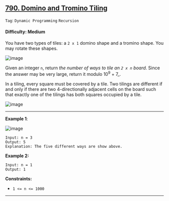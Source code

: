 ## [790. Domino and Tromino Tiling](https://leetcode.com/problems/domino-and-tromino-tiling/)

```Tag```: ```Dynamic Programming``` ```Recursion```

#### Difficulty: Medium

You have two types of tiles: a ```2 x 1``` domino shape and a tromino shape. You may rotate these shapes.

![image](https://assets.leetcode.com/uploads/2021/07/15/lc-domino.jpg)

Given an integer ```n```, return _the number of ways to tile an ```2 x n``` board_. Since the answer may be very large, return it modulo 10<sup>9</sup> + 7_.

In a tiling, every square must be covered by a tile. Two tilings are different if and only if there are two 4-directionally adjacent cells on the board such that exactly one of the tilings has both squares occupied by a tile.

![image](https://user-images.githubusercontent.com/35042430/221771308-61e31597-bea4-4bf4-920c-503a8ba71e30.png)

---

__Example 1__:


![image](https://assets.leetcode.com/uploads/2021/07/15/lc-domino1.jpg)
```
Input: n = 3
Output: 5
Explanation: The five different ways are show above.
```

__Example 2:__
```
Input: n = 1
Output: 1
```

__Constraints:__

- ```1 <= n <= 1000```

---

